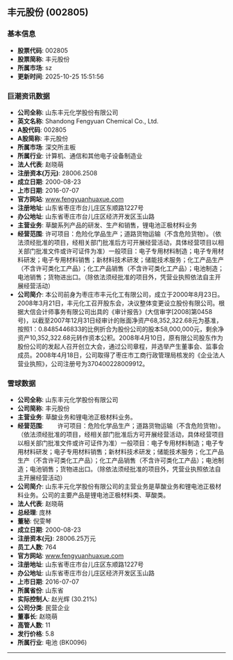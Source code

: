 ## 丰元股份 (002805)

### 基本信息

- **股票代码**: 002805
- **股票简称**: 丰元股份
- **所属市场**: sz
- **更新时间**: 2025-10-25 15:51:56

### 巨潮资讯数据

- **公司全称**: 山东丰元化学股份有限公司
- **英文名称**: Shandong Fengyuan Chemical Co., Ltd.
- **A股代码**: 002805
- **A股简称**: 丰元股份
- **所属市场**: 深交所主板
- **所属行业**: 计算机、通信和其他电子设备制造业
- **法人代表**: 赵晓萌
- **注册资本(万元)**: 28006.2508
- **成立日期**: 2000-08-23
- **上市日期**: 2016-07-07
- **官方网站**: www.fengyuanhuaxue.com
- **注册地址**: 山东省枣庄市台儿庄区东顺路1227号
- **办公地址**: 山东省枣庄市台儿庄区经济开发区玉山路
- **主营业务**: 草酸系列产品的研发、生产和销售，锂电池正极材料业务
- **经营范围**: 许可项目：危险化学品生产；道路货物运输（不含危险货物）。（依法须经批准的项目，经相关部门批准后方可开展经营活动，具体经营项目以相关部门批准文件或许可证件为准）一般项目：电子专用材料制造；电子专用材料研发；电子专用材料销售；新材料技术研发；储能技术服务；化工产品生产（不含许可类化工产品）；化工产品销售（不含许可类化工产品）；电池制造；电池销售；货物进出口。（除依法须经批准的项目外，凭营业执照依法自主开展经营活动）
- **公司简介**: 本公司前身为枣庄市丰元化工有限公司，成立于2000年8月23日。2008年3月21日，丰元化工召开股东会，决议整体变更设立股份有限公司。根据大信会计师事务有限公司出具的《审计报告》(大信审字[2008]第0458号)，以截至2007年12月31日经审计的账面净资产68,352,322.68元为基准，按照1：0.8485446833的比例折合为股份公司的股本58,000,000元，剩余净资产10,352,322.68元转作资本公积。2008年4月10日，原有限公司股东作为股份公司的发起人召开创立大会，通过公司章程，并选举产生董事会、监事会成员。2008年4月18日，公司取得了枣庄市工商行政管理局核发的《企业法人营业执照》，公司注册号为370400228009912。

### 雪球数据

- **公司全称**: 山东丰元化学股份有限公司
- **公司简称**: 丰元股份
- **主营业务**: 草酸业务和锂电池正极材料业务。
- **经营范围**: 　　许可项目：危险化学品生产；道路货物运输（不含危险货物）。（依法须经批准的项目，经相关部门批准后方可开展经营活动，具体经营项目以相关部门批准文件或许可证件为准）一般项目：电子专用材料制造；电子专用材料研发；电子专用材料销售；新材料技术研发；储能技术服务；化工产品生产（不含许可类化工产品）；化工产品销售（不含许可类化工产品）；电池制造；电池销售；货物进出口。（除依法须经批准的项目外，凭营业执照依法自主开展经营活动）
- **公司简介**: 山东丰元化学股份有限公司的主营业务是草酸业务和锂电池正极材料业务。公司的主要产品是锂电池正极材料类、草酸类。
- **法人代表**: 赵晓萌
- **总经理**: 庞林
- **董秘**: 倪雯琴
- **成立日期**: 2000-08-23
- **注册资本(元)**: 28006.25万元
- **员工人数**: 764
- **官方网站**: www.fengyuanhuaxue.com
- **注册地址**: 山东省枣庄市台儿庄区东顺路1227号
- **办公地址**: 山东省枣庄市台儿庄区经济开发区玉山路
- **上市日期**: 2016-07-07
- **所属省份**: 山东省
- **实际控制人**: 赵光辉 (30.21%)
- **公司分类**: 民营企业
- **董事长**: 赵晓萌
- **高管人数**: 11
- **发行价格**: 5.8
- **所属行业**: 电池 (BK0096)

---